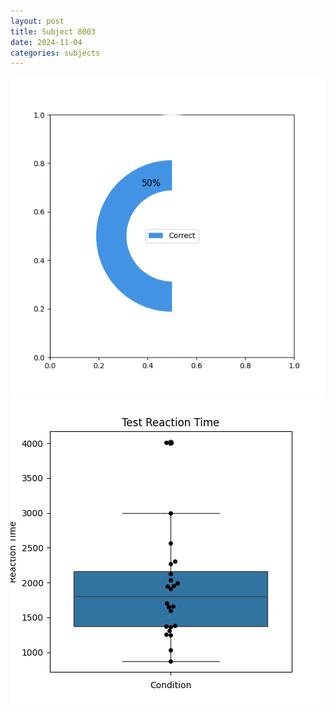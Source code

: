 ```yaml
---
layout: post
title: Subject 8003
date: 2024-11-04
categories: subjects
---
```


![](data/8003/run-10/8003_FN_acc_test.png)
![](data/8003/run-10/8003_FN_rt.png)

